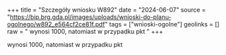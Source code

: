 +++
title = "Szczegóły wniosku W892"
date = "2024-06-07"
source = "https://bip.brg.gda.pl/images/uploads/wnioski-do-planu-ogolnego/w892_e564cf2ce81f.pdf"
tags = ["wnioski-ogolne"]
geolinks = []
raw = " wynosi 1000, natomiast w przypadku pkt "
+++

 wynosi 1000, natomiast w przypadku pkt 


